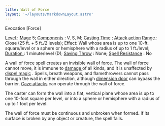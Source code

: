 ```yaml
---
title: Wall of Force
layout: '~/layouts/MarkdownLayout.astro'
---
```

Evocation [Force]

[ Level ](/modern.d20.srd/fx/level) : [ Mage](/modern.d20.srd/classes/advanced/mage) 5; [ Components](/modern.d20.srd/fx/components) : V, S, M; [ Casting Time](/modern.d20.srd/fx/casting.time) ; [ Attack action](/modern.d20.srd/combat/attack.actions) [ Range ](/modern.d20.srd/fx/range) :
Close (25 ft. + 5 ft./2 levels); Effect: Wall whose area is up to one 10-ft.
square/level or a sphere or hemisphere with a radius of up to 1 ft./level; [Duration ](/modern.d20.srd/fx/duration) : 1 minute/level (D); [ Saving Throw](/modern.d20.srd/basics/saving.throws) : None; [ Spell Resistance](/modern.d20.srd/special.abilities/spell.resistance) : No

A wall of force spell creates an invisible wall of force. The wall of force
cannot move, it is immune to [ damage ](/modern.d20.srd/combat/damage) of all
kinds, and it is unaffected by [ dispel magic](/modern.d20.srd/fx/dispel.magic) . Spells, breath weapons, and flamethrowers
cannot pass through the wall in either direction, although [ dimension door](/modern.d20.srd/fx/dimension.door) can bypass the barrier. [ Gaze attacks](/modern.d20.srd/special.abilities/gaze) can operate through the wall of
force.

The caster can form the wall into a flat, vertical plane whose area is up to
one 10-foot square per level, or into a sphere or hemisphere with a radius of
up to 1 foot per level.

The wall of force must be continuous and unbroken when formed. If its surface
is broken by any object or creature, the spell fails.

